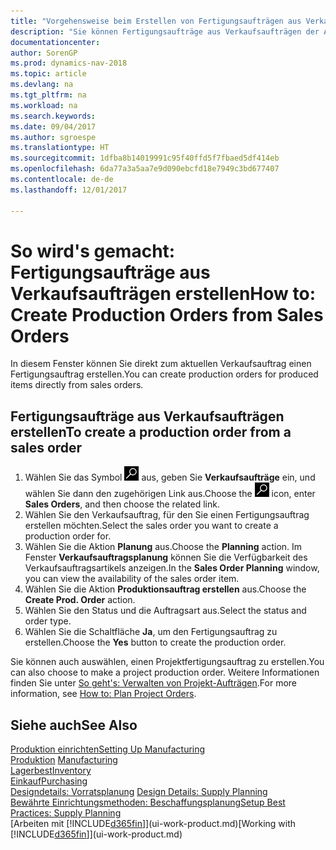 ```yaml
---
title: "Vorgehensweise beim Erstellen von Fertigungsaufträgen aus Verkaufsaufträgen"
description: "Sie können Fertigungsaufträge aus Verkaufsaufträgen der Abteilung Vertrieb und Marketing erstellen."
documentationcenter: 
author: SorenGP
ms.prod: dynamics-nav-2018
ms.topic: article
ms.devlang: na
ms.tgt_pltfrm: na
ms.workload: na
ms.search.keywords: 
ms.date: 09/04/2017
ms.author: sgroespe
ms.translationtype: HT
ms.sourcegitcommit: 1dfba8b14019991c95f40ffd5f7fbaed5df414eb
ms.openlocfilehash: 6da77a3a5aa7e9d090ebcfd18e7949c3bd677407
ms.contentlocale: de-de
ms.lasthandoff: 12/01/2017

---
```

# <a name="how-to-create-production-orders-from-sales-orders"></a><span data-ttu-id="57a91-103">So wird's gemacht: Fertigungsaufträge aus Verkaufsaufträgen erstellen</span><span class="sxs-lookup"><span data-stu-id="57a91-103">How to: Create Production Orders from Sales Orders</span></span>
<span data-ttu-id="57a91-104">In diesem Fenster können Sie direkt zum aktuellen Verkaufsauftrag einen Fertigungsauftrag erstellen.</span><span class="sxs-lookup"><span data-stu-id="57a91-104">You can create production orders for produced items directly from sales orders.</span></span>  

## <a name="to-create-a-production-order-from-a-sales-order"></a><span data-ttu-id="57a91-105">Fertigungsaufträge aus Verkaufsaufträgen erstellen</span><span class="sxs-lookup"><span data-stu-id="57a91-105">To create a production order from a sales order</span></span>  

1.  <span data-ttu-id="57a91-106">Wählen Sie das Symbol ![Nach Seite oder Bericht suchen](media/ui-search/search_small.png "Nach Seite oder Bericht suchen") aus, geben Sie **Verkaufsaufträge** ein, und wählen Sie dann den zugehörigen Link aus.</span><span class="sxs-lookup"><span data-stu-id="57a91-106">Choose the ![Search for Page or Report](media/ui-search/search_small.png "Search for Page or Report icon") icon, enter **Sales Orders**, and then choose the related link.</span></span>  
2.  <span data-ttu-id="57a91-107">Wählen Sie den Verkaufsauftrag, für den Sie einen Fertigungsauftrag erstellen möchten.</span><span class="sxs-lookup"><span data-stu-id="57a91-107">Select the sales order you want to create a production order for.</span></span>  
3.  <span data-ttu-id="57a91-108">Wählen Sie die Aktion **Planung** aus.</span><span class="sxs-lookup"><span data-stu-id="57a91-108">Choose the **Planning** action.</span></span> <span data-ttu-id="57a91-109">Im Fenster **Verkaufsauftragsplanung** können Sie die Verfügbarkeit des Verkaufsauftragsartikels anzeigen.</span><span class="sxs-lookup"><span data-stu-id="57a91-109">In the **Sales Order Planning** window, you can view the availability of the sales order item.</span></span>  
4.  <span data-ttu-id="57a91-110">Wählen Sie die Aktion **Produktionsauftrag erstellen** aus.</span><span class="sxs-lookup"><span data-stu-id="57a91-110">Choose the **Create Prod. Order** action.</span></span>  
5.  <span data-ttu-id="57a91-111">Wählen Sie den Status und die Auftragsart aus.</span><span class="sxs-lookup"><span data-stu-id="57a91-111">Select the status and order type.</span></span>  
6.  <span data-ttu-id="57a91-112">Wählen Sie die Schaltfläche **Ja**, um den Fertigungsauftrag zu erstellen.</span><span class="sxs-lookup"><span data-stu-id="57a91-112">Choose the **Yes** button to create the production order.</span></span>

<span data-ttu-id="57a91-113">Sie können auch auswählen, einen Projektfertigungsauftrag zu erstellen.</span><span class="sxs-lookup"><span data-stu-id="57a91-113">You can also choose to make a project production order.</span></span> <span data-ttu-id="57a91-114">Weitere Informationen finden Sie unter [So geht's: Verwalten von Projekt-Aufträgen](production-how-to-plan-project-orders.md).</span><span class="sxs-lookup"><span data-stu-id="57a91-114">For more information, see [How to: Plan Project Orders](production-how-to-plan-project-orders.md).</span></span>   

## <a name="see-also"></a><span data-ttu-id="57a91-115">Siehe auch</span><span class="sxs-lookup"><span data-stu-id="57a91-115">See Also</span></span>  
[<span data-ttu-id="57a91-116">Produktion einrichten</span><span class="sxs-lookup"><span data-stu-id="57a91-116">Setting Up Manufacturing</span></span>](production-configure-production-processes.md)  
<span data-ttu-id="57a91-117">[Produktion](production-manage-manufacturing.md)  </span><span class="sxs-lookup"><span data-stu-id="57a91-117">[Manufacturing](production-manage-manufacturing.md)  </span></span>  
[<span data-ttu-id="57a91-118">Lagerbest</span><span class="sxs-lookup"><span data-stu-id="57a91-118">Inventory</span></span>](inventory-manage-inventory.md)  
[<span data-ttu-id="57a91-119">Einkauf</span><span class="sxs-lookup"><span data-stu-id="57a91-119">Purchasing</span></span>](purchasing-manage-purchasing.md)  
<span data-ttu-id="57a91-120">[Designdetails: Vorratsplanung](design-details-supply-planning.md) </span><span class="sxs-lookup"><span data-stu-id="57a91-120">[Design Details: Supply Planning](design-details-supply-planning.md) </span></span>  
[<span data-ttu-id="57a91-121">Bewährte Einrichtungsmethoden: Beschaffungsplanung</span><span class="sxs-lookup"><span data-stu-id="57a91-121">Setup Best Practices: Supply Planning</span></span>](setup-best-practices-supply-planning.md)  
<span data-ttu-id="57a91-122">[Arbeiten mit [!INCLUDE[d365fin](includes/d365fin_md.md)]](ui-work-product.md)</span><span class="sxs-lookup"><span data-stu-id="57a91-122">[Working with [!INCLUDE[d365fin](includes/d365fin_md.md)]](ui-work-product.md)</span></span>

